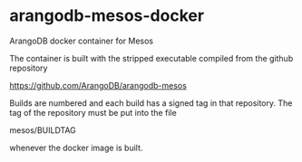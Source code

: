 # arangodb-mesos-docker
ArangoDB docker container for Mesos

The container is built with the stripped executable compiled from the
github repository

  https://github.com/ArangoDB/arangodb-mesos

Builds are numbered and each build has a signed tag in that repository.
The tag of the repository must be put into the file 

  mesos/BUILDTAG

whenever the docker image is built.
